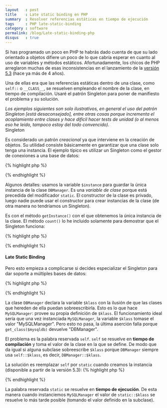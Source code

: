 ```yaml
---
layout   : post
title    : Late static binding en PHP
summary  : Resolver referencias estáticas en tiempo de ejecución
tags     : PHP late-static-binding
category : software
permalink: /blog/Late-static-binding-php
disqus   : true
---
```


Si has programado un poco en PHP te habrás dado cuenta de que su lado
orientado a objetos difiere un poco de lo que cabría esperar en cuanto
al uso de variables y métodos estáticos. Afortunadamente, los chicos
de PHP arreglaron muchas de esas inconsistencias en el lanzamiento de
la [versión 5.3] (hace ya más de 4 años).

Una de ellas era que las referencias estáticas dentro de una clase,
como `self::` o `__CLASS__`, se resuelven empleando
el nombre de la clase, en tiempo de compilación. Usaré el patrón
Singleton para poner de manifiesto el problema y su solución.

<em>
   Los ejemplos siguientes son solo ilustrativos, en general el uso
   del patrón Singleton [está desaconsejado], entre otras cosas porque
   incrementa el acoplamiento entre clases y hace difícil hacer
   tests de unidad (o al menos eso he leído, tampoco estoy del
   todo convencido).
</em>

<div class="subhead">Singleton</div>

Es considerado un patrón *creacional* ya que interviene
en la creación de objetos. Su utilidad consiste básicamente en garantizar
que una clase solo tenga una instancia. El ejemplo típico es utilizar un
Singleton como el gestor de conexiones a una base de datos:

{% highlight php %}
<?php
   class DBManager {
      private static $instance;
      protected static $klass = __CLASS__;
      private static $count = 0;

      private function __construct() {}

      public static function getInstance() {
         if (self::$instance == null) {
            self::$instance = new self::$klass;
            self::$count += 1;
         }
         return self::$instance;
      }

      public static function count() {
         return self::$count;
      }
   }
?>
{% endhighlight %}

Algunos detalles: usamos la variable `$instance` para guardar la única
instancia de la clase `DBManager`. Es una *variable de clase* porque
está precedida del modificador `static`.
El constructor de la clase es privado, luego nadie puede usar el constructor
para crear instancias de la clase (de otra manera no tendríamos un Singleton).

Es con el método `getInstance()` con el que obtenemos la única instancia
de la clase.
El método `count()` lo he incluido solamente para demostrar que el
Singleton funciona:

{% highlight php %}
<?php
   $db = DBManager::getInstance();
   assert (DBManager::count() == 1);
   $db2 = DBManager::getInstance();
   assert (DBManager::count() == 1); // Siempre es 1
?>
{% endhighlight %}

#### Late Static Binding

Pero esto empieza a complicarse si decides especializar el Singleton para dar soporte
a múltiples bases de datos:

{% highlight php %}
<?php
   class MySQLManager extends DBManager {
      protected static $klass = __CLASS__;
   }

   $mysqldb = MySQLManager::getInstance();
   assert (get_class($mysqldb) == 'MySQLManager'); // Nop
?>
{% endhighlight %}

La clase `DBManager` declara la variable
`$klass` con la ilusión de que las clases que hereden de ella puedan sobreescribirla.
Esto es lo que hace `MySQLManager`: provee su propia definición de `$klass`.
El funcionamiento ideal sería que una vez instanciada `MySQLManager`, la variable
`$klass` tomase el valor "MySQLManager". Pero esto no
pasa, la última aserción falla porque `get_class($mysqldb)` devuelve "DBManager".

El problema es la palabra reservada `self`. `self` se resuelve en **tiempo de compilación**
y toma el valor de la clase en la que se define. De modo que da igual si alguna
subclase sobreescribe `$klass` porque `DBManager` siempre usa `self::$klass`, es decir,
`DBManager::$klass`.

La solución es reemplazar `self` por `static` cuando creamos
la instancia (disponible a partir de la versión 5.3):
{% highlight php %}
<?php
   class DBManager {
      private static $instance;
      protected static $klass = __CLASS__;
      private function __construct() {}

      public static function getInstance() {
         if (self::$instance == null) {
            self::$instance = new static::$klass;
         }
         return self::$instance;
      }
   }

   class MySQLManager extends DBManager {
      protected static $klass = __CLASS__;
   }

   $mysqldb = MySQLManager::getInstance();
   assert (get_class($mysqldb) == 'MySQLManager'); // Ok
?>
{% endhighlight %}

La palabra reservada `static` se resuelve en **tiempo de ejecución**.
De esta manera cuando instanciemos `MySQLManager` el valor de `static::$klass`
se resuelve lo más tarde posible (tomando el valor definido en la subclase).


[versión 5.3]: http://php.net/releases/5_3_0.php
[está desaconsejado]: http://www.ibm.com/developerworks/webservices/library/co-single/index.html